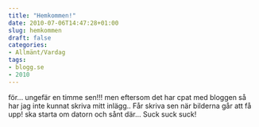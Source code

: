```yaml
---
title: "Hemkommen!"
date: 2010-07-06T14:47:28+01:00
slug: hemkommen
draft: false
categories:
- Allmänt/Vardag
tags:
- blogg.se
- 2010
---
```

för... ungefär en timme sen!!! men eftersom det har cpat med bloggen så har jag inte kunnat skriva mitt inlägg.. Får skriva sen när bilderna går att få upp! ska starta om datorn och sånt där... Suck suck suck!
